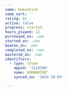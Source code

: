 ```yaml
---
name: Humankind
name_sort: ''
rating: 81
active: false
progress: started
hours_played: 12
purchased_on: .nan
started_on: .nan
beaten_on: .nan
completed_on: .nan
mastered_on: .nan
identifiers:
  - type: steam
    appid: '1124300'
    name: HUMANKIND™
    synced_on: '2024-10-04'

---
```

